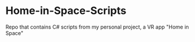 # Home-in-Space-Scripts
Repo that contains C# scripts from my personal project, a VR app "Home in Space"
